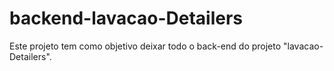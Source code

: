 # backend-lavacao-Detailers
Este projeto tem como objetivo deixar todo o back-end do projeto "lavacao-Detailers".
